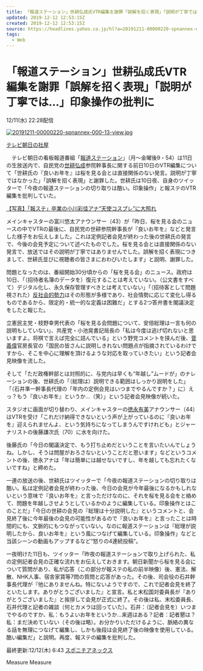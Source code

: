 ```yaml
---
title: 「報道ステーション」世耕弘成氏VTR編集を謝罪「誤解を招く表現」「説明が丁寧では…」印象操作の批判に（スポニチアネックス） - Yahoo!ニュース
updated: 2019-12-12 12:53:15Z
created: 2019-12-12 12:53:15Z
source: https://headlines.yahoo.co.jp/hl?a=20191211-00000220-spnannex-ent
tags:
  - Web
---
```


# 「報道ステーション」世耕弘成氏VTR編集を謝罪「誤解を招く表現」「説明が丁寧では…」印象操作の批判に

12/11(水) 22:28配信

 [ ![20191211-00000220-spnannex-000-13-view.jpg](../_resources/20191211-00000220-spnannex-000-13-view.jpg)](https://headlines.yahoo.co.jp/hl?a=20191211-00000220-spnannex-ent.view-000)

 [テレビ朝日の社屋](https://headlines.yahoo.co.jp/hl?a=20191211-00000220-spnannex-ent.view-000)

　テレビ朝日の看板報道番組「[報道ステーション](https://search.yahoo.co.jp/search?p=%E5%A0%B1%E9%81%93%E3%82%B9%E3%83%86%E3%83%BC%E3%82%B7%E3%83%A7%E3%83%B3&ei=UTF-8&rkf=1&slfr=1&fr=link_direct_nws)」（月～金曜後9・54）は11日の生放送内で、自民党の[世耕弘成](https://search.yahoo.co.jp/search?p=%E4%B8%96%E8%80%95%E5%BC%98%E6%88%90&ei=UTF-8&rkf=1&slfr=1&fr=link_direct_nws)参院幹事長に関する前日10日のVTR編集について「世耕氏の『良いお年を』は桜を見る会とは直接関係のない発言。説明が丁寧ではなかった」「誤解を招く表現」と謝罪した。世耕氏は10日夜、自身のツイッターで「今夜の報道ステーションの切り取りは酷い。印象操作」と報ステのVTR編集を批判していた。

[【写真】「報ステ」卒業の小川彩佳アナ“天使コスプレ”に大照れ](https://rdsig.yahoo.co.jp/media/news/rd_tool/spnannex/articles/ent/RV=1/RE=1577364751/RH=cmRzaWcueWFob28uY28uanA-/RB=/RU=aHR0cHM6Ly93d3cuc3BvbmljaGkuY28uanAvZW50ZXJ0YWlubWVudC9uZXdzLzIwMTgvMTAvMDMvZ2F6by8yMDE4MTAwM3MwMDA0MTAwMDQ4NjAwMHAuaHRtbA--/RS=%5EADA9DH_ZrX3G6AtfPwsP0AdtNhW88k-;_ylt=A7YWPjsPOPJdgwoAyzcPl.Z7;_ylu=X3oDMWR2b2d1YzMwBHBvcwMxBHJsX3RpdGxlA.OAkOWGmeecn.OAkeOAjOWgseOCueODhuOAjeWNkualreOBruWwj.W3neW9qeS9s.OCouODiuKAnOWkqeS9v.OCs.OCueODl.ODrOKAneOBq.Wkp.eFp.OCjARybF91cmwDaHR0cHM6Ly93d3cuc3BvbmljaGkuY28uanAvZW50ZXJ0YWlubWVudC9uZXdzLzIwMTgvMTAvMDMvZ2F6by8yMDE4MTAwM3MwMDA0MTAwMDQ4NjAwMHAuaHRtbARzZWMDcmVsYXRlZARzbGsDcGhvdG8EdGl0bGUD44CM5aCx6YGT44K544OG44O844K344On44Oz44CN5LiW6ICV5byY5oiQ5rCPVlRS57eo6ZuG44KS6Kyd572q44CM6Kqk6Kej44KS5oub44GP6KGo54..44CN44CM6Kqs5piO44GM5LiB5a.n44Gn44Gv4oCm44CN5Y2w6LGh5pON5L2c44Gu5om55Yik44GrBHVybANodHRwczovL2hlYWRsaW5lcy55YWhvby5jby5qcC9obD9hPTIwMTkxMjExLTAwMDAwMjIwLXNwbmFubmV4LWVudA--)

メインキャスターの富川悠太アナウンサー（43）が「昨日、桜を見る会のニュースの中でVTRの最後に、自民党の世耕参院幹事長が『良いお年を』などと発言した様子をお伝えしました。これは定例記者会見が終わった後の世耕氏の発言で、今後の会見予定について述べたものでした。桜を見る会とは直接関係のない発言で、放送ではその説明が丁寧ではありませんでした。誤解を招く表現につきまして、世耕氏並びに視聴者の皆さまにおわびいたします」と説明、謝罪した。

問題となったのは、番組開始30分頃からの「桜を見る会」のニュース。政府は10日、「（招待者名簿のデータを）復元することは考えていない。（公文書をすべて）デジタル化し、永久保存管理すべきとは考えていない」「（招待客として問題視された）[反社会的勢力](https://search.yahoo.co.jp/search?p=%E5%8F%8D%E7%A4%BE%E4%BC%9A%E7%9A%84%E5%8B%A2%E5%8A%9B&ei=UTF-8&rkf=1&slfr=1&fr=link_direct_nws)はその形態が多様であり、社会情勢に応じて変化し得るものであるから、限定的・統一的な定義は困難だ」とする2つ答弁書を閣議決定をしたと報じた。

立憲民主党・枝野幸男代表の「桜を見る会問題について、安倍総理は一言も何の説明もしていない」、共産党・小池晃書記局長の「私は今度は逃げ切れないと思いますよ。将棋で言えば完全に詰んでいる」という野党コメントを挟んだ後、[菅義偉](https://search.yahoo.co.jp/search?p=%E8%8F%85%E7%BE%A9%E5%81%89&ei=UTF-8&rkf=1&slfr=1&fr=link_direct_nws)官房長官の「国民の皆さんに説明しきれない問題点が指摘されているわけですから、そこを中心に理解を頂けるような対応を取っていきたい」という記者会見映像を流した。

そして「ただ政権幹部とは対照的に、与党内は早くも“年越し”ムードが」のナレーションの後、世耕氏の「（総理は）説明できる範囲はしっかり説明をした」「（石井準一幹事長代理の「年内の定例会見はいつまでやるんですか？」に）えっ？もう『良いお年を』というか…（笑）」という記者会見映像が続いた。

スタジオに画面が切り替わり、メインキャスターの[徳永有美](https://search.yahoo.co.jp/search?p=%E5%BE%B3%E6%B0%B8%E6%9C%89%E7%BE%8E&ei=UTF-8&rkf=1&slfr=1&fr=link_direct_nws)アナウンサー（44）はVTRを受け「これだけ納得できないという声が上がっているのに『良いお年を』迎えられませんよ、という気持ちになってしまうんですけれども」とジャーナリストの後藤謙次氏（70）に水を向けた。

後藤氏の「今日の閣議決定で、もう打ち止めだということを言いたいんでしょうね。しかし、そうは問屋がおろさないということだと思います」などというコメントの後、徳永アナは「年は簡単には越せないですし、年を越しても忘れたくないですね」と締めた。

一連の放送の後、世耕氏はツイッターで「今夜の報道ステーションの切り取りは酷い。私は定例記者会見が終わった後、今日の会見が今年最後になるかもしれないという意味で『良いお年を』と言っただけなのに、それを桜を見る会をと絡めて、問題を年越しさせようとしているかのように編集している。印象操作とはこのことだ」「今日の世耕の会見の『総理は十分説明した』というコメントと、会見終了後に今年最後の会見の可能性があるので『良いお年を』と言ったことは時間的にも、文脈的にもつながっていない。なのに報道ステーションは『総理が説明したから、良いお年を』という風につなげて編集している。印象操作」などと当該シーンの動画もアップするなど“怒りの4連続投稿”。

一夜明けた11日も、ツイッター「昨夜の報道ステーションで取り上げられた、私の定例記者会見の正確な流れをお伝えしておきます。朝日新聞から桜を見る会について質問があり、私が応答（この部分が報ステの私の前半映像）後、憲法、解散、NHK人事、宿舎家賃等7問の質問と応答があった。その後、司会役の石井幹事長代理が『他にありませんね。特にないようですので、これで記者会見を終了といたします。ありがとうございました』と宣言。私と末松国対委員長が『ありがとうございました』と挨拶して会見が正式に終了。その後は私、末松委員長、石井代理と記者の雑談（何とカメラは回っていた）。石井：（記者会見を）いつまでやるのですか、私：もうよいお年をというか…来週はある？記者：記者懇は？私：まだ決めていない（その後は略）。お分かりいただけるように、脈絡の異なる話を無理につなげて編集し、しかも後段は会見終了後の映像を使用している。酷い編集だ」と説明。再度、報ステの編集を批判した。

最終更新:12/12(木) 6:43
 [スポニチアネックス](https://news.yahoo.co.jp/media/spnannex)

Measure
Measure